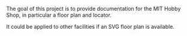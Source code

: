 The goal of this project is to provide documentation for the MIT Hobby
Shop, in particular a floor plan and locator.

It could be applied to other facilities if an SVG floor plan is
available.
